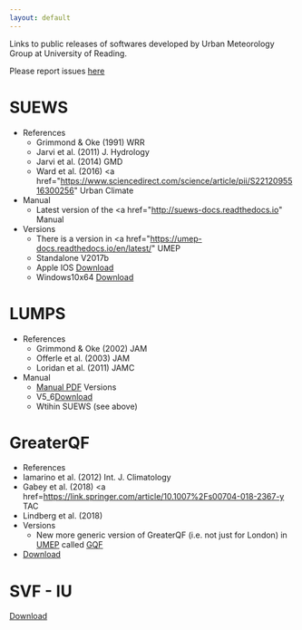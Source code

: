 ```yaml
---
layout: default
---
```


<!-- Text can be **bold**, _italic_, or ~~strikethrough~~. -->

<!-- [Link to another page](./another-page.html). -->

<!--
There should be whitespace between paragraphs.

There should be whitespace between paragraphs. We recommend including a README, or a file with information about your project. -->


Links to public releases of softwares developed by Urban Meteorology Group at University of Reading.

Please report issues [here](https://github.com/Urban-Meteorology-Reading/Urban-Meteorology-Reading.github.io/issues)

# SUEWS 
* References
  * Grimmond & Oke (1991) WRR
  * Jarvi et al. (2011) J. Hydrology
  * Jarvi et al. (2014) GMD 
  * Ward et al. (2016) <a href="https://www.sciencedirect.com/science/article/pii/S2212095516300256" Urban Climate</a> 
* Manual
  * Latest version of the <a href="http://suews-docs.readthedocs.io" Manual</a>
* Versions
  * There is a version in <a href="https://umep-docs.readthedocs.io/en/latest/" UMEP</a> 
  * Standalone V2017b
   * Apple IOS <a href="other files/SUEWS_V2017b_macOS.zip" download>Download </a>
   * Windows10x64 <a href="other files/SUEWS_V2017b_Win10x64.zip" download>Download</a>

# LUMPS
* References
  * Grimmond & Oke (2002) JAM
  * Offerle et al. (2003) JAM 
  * Loridan et al. (2011) JAMC
* Manual 
  * <a href="other files/LUMPSv5_6_IO.pdf" download>Manual PDF</a>
Versions
  * V5_6<a href="other files/LUMPS_V5_6.zip" download>Download</a>
  * Wtihin SUEWS (see above)


# GreaterQF
* References
 * Iamarino et al. (2012) Int. J. Climatology 
 * Gabey et al. (2018)  <a href=https://link.springer.com/article/10.1007%2Fs00704-018-2367-y TAC</a>
 * Lindberg et al. (2018)
* Versions
  * New more generic version of GreaterQF (i.e. not just for London) in <a href="https://umep-docs.readthedocs.io/en/latest/">UMEP</a> called  <a href="https://umep-docs.readthedocs.io/en/latest/OtherManuals/GQF_Manual.html#">GQF</a> 
 * <a href="./other files/GreaterQFV3.2.7z" download>Download</a>

# SVF - IU

<a href="./other files/svf.zip" download>Download</a>

<!--
This is a normal paragraph following a header. GitHub is a code hosting platform for version control and collaboration. It lets you and others work together on projects from anywhere.

## Header 2

> This is a blockquote following a header.
>
> When something is important enough, you do it even if the odds are not in your favor.

### Header 3

```js
// Javascript code with syntax highlighting.
var fun = function lang(l) {
  dateformat.i18n = require('./lang/' + l)
  return true;
}
```

```ruby
# Ruby code with syntax highlighting
GitHubPages::Dependencies.gems.each do |gem, version|
  s.add_dependency(gem, "= #{version}")
end
```

#### Header 4

*   This is an unordered list following a header.
*   This is an unordered list following a header.
*   This is an unordered list following a header.

##### Header 5

1.  This is an ordered list following a header.
2.  This is an ordered list following a header.
3.  This is an ordered list following a header.

###### Header 6

| head1        | head two          | three |
|:-------------|:------------------|:------|
| ok           | good swedish fish | nice  |
| out of stock | good and plenty   | nice  |
| ok           | good `oreos`      | hmm   |
| ok           | good `zoute` drop | yumm  |

### There's a horizontal rule below this.

* * *

### Here is an unordered list:

*   Item foo
*   Item bar
*   Item baz
*   Item zip

### And an ordered list:

1.  Item one
1.  Item two
1.  Item three
1.  Item four

### And a nested list:

- level 1 item
  - level 2 item
  - level 2 item
    - level 3 item
    - level 3 item
- level 1 item
  - level 2 item
  - level 2 item
  - level 2 item
- level 1 item
  - level 2 item
  - level 2 item
- level 1 item

### Small image

![Octocat](https://assets-cdn.github.com/images/icons/emoji/octocat.png)

### Large image

![Branching](https://guides.github.com/activities/hello-world/branching.png)


### Definition lists can be used with HTML syntax.

<dl>
<dt>Name</dt>
<dd>Godzilla</dd>
<dt>Born</dt>
<dd>1952</dd>
<dt>Birthplace</dt>
<dd>Japan</dd>
<dt>Color</dt>
<dd>Green</dd>
</dl>

```
Long, single-line code blocks should not wrap. They should horizontally scroll if they are too long. This line should be long enough to demonstrate this.
```

```
The final element.
``` -->
